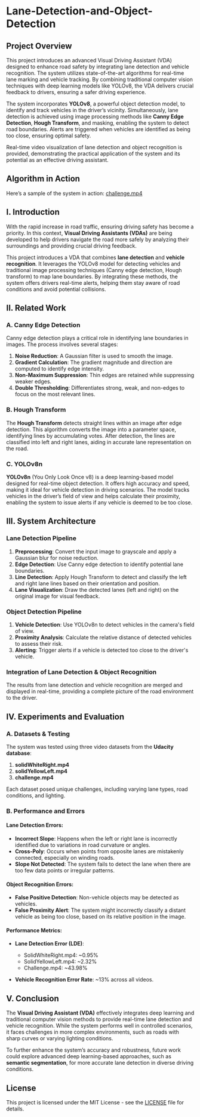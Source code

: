 # Lane-Detection-and-Object-Detection

## Project Overview
This project introduces an advanced Visual Driving Assistant (VDA) designed to enhance road safety by integrating lane detection and vehicle recognition. The system utilizes state-of-the-art algorithms for real-time lane marking and vehicle tracking. By combining traditional computer vision techniques with deep learning models like YOLOv8, the VDA delivers crucial feedback to drivers, ensuring a safer driving experience.

The system incorporates **YOLOv8**, a powerful object detection model, to identify and track vehicles in the driver’s vicinity. Simultaneously, lane detection is achieved using image processing methods like **Canny Edge Detection**, **Hough Transform**, and masking, enabling the system to detect road boundaries. Alerts are triggered when vehicles are identified as being too close, ensuring optimal safety.

Real-time video visualization of lane detection and object recognition is provided, demonstrating the practical application of the system and its potential as an effective driving assistant.

## Algorithm in Action
Here’s a sample of the system in action: [challenge.mp4](Lane-Detection-and-Object-Recognition/impl_vid/challenge/output_lane.gif)

## I. Introduction
With the rapid increase in road traffic, ensuring driving safety has become a priority. In this context, **Visual Driving Assistants (VDAs)** are being developed to help drivers navigate the road more safely by analyzing their surroundings and providing crucial driving feedback.

This project introduces a VDA that combines **lane detection** and **vehicle recognition**. It leverages the YOLOv8 model for detecting vehicles and traditional image processing techniques (Canny edge detection, Hough transform) to map lane boundaries. By integrating these methods, the system offers drivers real-time alerts, helping them stay aware of road conditions and avoid potential collisions.

## II. Related Work

### A. Canny Edge Detection
Canny edge detection plays a critical role in identifying lane boundaries in images. The process involves several stages:
1. **Noise Reduction**: A Gaussian filter is used to smooth the image.
2. **Gradient Calculation**: The gradient magnitude and direction are computed to identify edge intensity.
3. **Non-Maximum Suppression**: Thin edges are retained while suppressing weaker edges.
4. **Double Thresholding**: Differentiates strong, weak, and non-edges to focus on the most relevant lines.

### B. Hough Transform
The **Hough Transform** detects straight lines within an image after edge detection. This algorithm converts the image into a parameter space, identifying lines by accumulating votes. After detection, the lines are classified into left and right lanes, aiding in accurate lane representation on the road.

### C. YOLOv8n
**YOLOv8n** (You Only Look Once v8) is a deep learning-based model designed for real-time object detection. It offers high accuracy and speed, making it ideal for vehicle detection in driving scenarios. The model tracks vehicles in the driver’s field of view and helps calculate their proximity, enabling the system to issue alerts if any vehicle is deemed to be too close.

## III. System Architecture

### Lane Detection Pipeline
1. **Preprocessing**: Convert the input image to grayscale and apply a Gaussian blur for noise reduction.
2. **Edge Detection**: Use Canny edge detection to identify potential lane boundaries.
3. **Line Detection**: Apply Hough Transform to detect and classify the left and right lane lines based on their orientation and position.
4. **Lane Visualization**: Draw the detected lanes (left and right) on the original image for visual feedback.

### Object Detection Pipeline
1. **Vehicle Detection**: Use YOLOv8n to detect vehicles in the camera's field of view.
2. **Proximity Analysis**: Calculate the relative distance of detected vehicles to assess their risk.
3. **Alerting**: Trigger alerts if a vehicle is detected too close to the driver's vehicle.

### Integration of Lane Detection & Object Recognition
The results from lane detection and vehicle recognition are merged and displayed in real-time, providing a complete picture of the road environment to the driver.

## IV. Experiments and Evaluation

### A. Datasets & Testing
The system was tested using three video datasets from the **Udacity database**:
1. **solidWhiteRight.mp4**
2. **solidYellowLeft.mp4**
3. **challenge.mp4**

Each dataset posed unique challenges, including varying lane types, road conditions, and lighting.

### B. Performance and Errors

#### Lane Detection Errors:
- **Incorrect Slope**: Happens when the left or right lane is incorrectly identified due to variations in road curvature or angles.
- **Cross-Poly**: Occurs when points from opposite lanes are mistakenly connected, especially on winding roads.
- **Slope Not Detected**: The system fails to detect the lane when there are too few data points or irregular patterns.

#### Object Recognition Errors:
- **False Positive Detection**: Non-vehicle objects may be detected as vehicles.
- **False Proximity Alert**: The system might incorrectly classify a distant vehicle as being too close, based on its relative position in the image.

#### Performance Metrics:
- **Lane Detection Error (LDE)**:
    - SolidWhiteRight.mp4: ~0.95%
    - SolidYellowLeft.mp4: ~2.32%
    - Challenge.mp4: ~43.98%
  
- **Vehicle Recognition Error Rate**: ~13% across all videos.

## V. Conclusion
The **Visual Driving Assistant (VDA)** effectively integrates deep learning and traditional computer vision methods to provide real-time lane detection and vehicle recognition. While the system performs well in controlled scenarios, it faces challenges in more complex environments, such as roads with sharp curves or varying lighting conditions.

To further enhance the system’s accuracy and robustness, future work could explore advanced deep learning-based approaches, such as **semantic segmentation**, for more accurate lane detection in diverse driving conditions.

## License
This project is licensed under the MIT License - see the [LICENSE](LICENSE) file for details.

